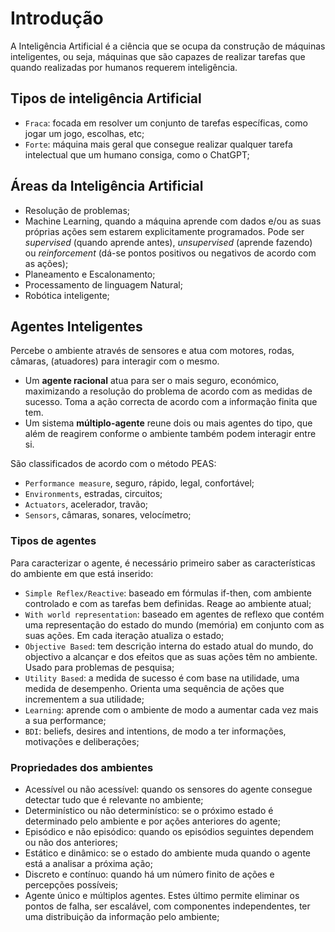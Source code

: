 # Introdução

A Inteligência Artificial é a ciência que se ocupa da construção de máquinas inteligentes, ou seja, máquinas que são capazes de realizar tarefas que quando realizadas por humanos requerem inteligência.

## Tipos de inteligência Artificial

- `Fraca`: focada em resolver um conjunto de tarefas específicas, como jogar um jogo, escolhas, etc;
- `Forte`: máquina mais geral que consegue realizar qualquer tarefa intelectual que um humano consiga, como o ChatGPT;

## Áreas da Inteligência Artificial

- Resolução de problemas;
- Machine Learning, quando a máquina aprende com dados e/ou as suas próprias ações sem estarem explicitamente programados. Pode ser *supervised* (quando aprende antes), *unsupervised* (aprende fazendo) ou *reinforcement* (dá-se pontos positivos ou negativos de acordo com as ações);
- Planeamento e Escalonamento;
- Processamento de linguagem Natural;
- Robótica inteligente;

## Agentes Inteligentes

Percebe o ambiente através de sensores e atua com motores, rodas, câmaras, (atuadores) para interagir com o mesmo. 
- Um **agente racional** atua para ser o mais seguro, económico, maximizando a resolução do problema de acordo com as medidas de sucesso. Toma a ação correcta de acordo com a informação finita que tem. 
- Um sistema **múltiplo-agente** reune dois ou mais agentes do tipo, que além de reagirem conforme o ambiente também podem interagir entre si.

São classificados de acordo com o método PEAS:
- `Performance measure`, seguro, rápido, legal, confortável;
- `Environments`, estradas, circuitos;
- `Actuators`, acelerador, travão;
- `Sensors`, câmaras, sonares, velocímetro;

### Tipos de agentes

Para caracterizar o agente, é necessário primeiro saber as características do ambiente em que está inserido:

- `Simple Reflex/Reactive`: baseado em fórmulas if-then, com ambiente controlado e com as tarefas bem definidas. Reage ao ambiente atual;
- `With world representation`: baseado em agentes de reflexo que contém uma representação do estado do mundo (memória) em conjunto com as suas ações. Em cada iteração atualiza o estado;
- `Objective Based`: tem descrição interna do estado atual do mundo, do objectivo a alcançar e dos efeitos que as suas ações têm no ambiente. Usado para problemas de pesquisa;
- `Utility Based`: a medida de sucesso é com base na utilidade, uma medida de desempenho. Orienta uma sequência de ações que incrementem a sua utilidade;
- `Learning`: aprende com o ambiente de modo a aumentar cada vez mais a sua performance;
- `BDI`: beliefs, desires and intentions, de modo a ter informações, motivações e deliberações;

### Propriedades dos ambientes

- Acessível ou não acessível: quando os sensores do agente consegue detectar tudo que é relevante no ambiente;
- Determinístico ou não determinístico: se o próximo estado é determinado pelo ambiente e por ações anteriores do agente;
- Episódico e não episódico: quando os episódios seguintes dependem ou não dos anteriores;
- Estático e dinâmico: se o estado do ambiente muda quando o agente está a analisar a próxima ação;
- Discreto e contínuo: quando há um número finito de ações e percepções possíveis;
- Agente único e múltiplos agentes. Estes último permite eliminar os pontos de falha, ser escalável, com componentes independentes, ter uma distribuição da informação pelo ambiente;

